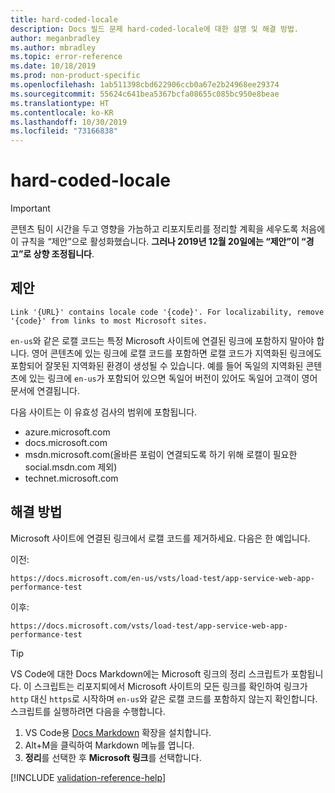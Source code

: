 ```yaml
---
title: hard-coded-locale
description: Docs 빌드 문제 hard-coded-locale에 대한 설명 및 해결 방법.
author: meganbradley
ms.author: mbradley
ms.topic: error-reference
ms.date: 10/18/2019
ms.prod: non-product-specific
ms.openlocfilehash: 1ab511398cbd622906ccb0a67e2b24968ee29374
ms.sourcegitcommit: 55624c641bea5367bcfa08655c085bc950e8beae
ms.translationtype: HT
ms.contentlocale: ko-KR
ms.lasthandoff: 10/30/2019
ms.locfileid: "73166838"
---
```

# <a name="hard-coded-locale"></a>hard-coded-locale

> [!IMPORTANT]
> 콘텐츠 팀이 시간을 두고 영향을 가늠하고 리포지토리를 정리할 계획을 세우도록 처음에 이 규칙을 “제안”으로 활성화했습니다. **그러나 2019년 12월 20일에는 “제안”이 “경고”로 상향 조정됩니다**.

## <a name="suggestion"></a>제안

`Link '{URL}' contains locale code '{code}'. For localizability, remove '{code}' from links to most Microsoft sites.`

`en-us`와 같은 로캘 코드는 특정 Microsoft 사이트에 연결된 링크에 포함하지 말아야 합니다. 영어 콘텐츠에 있는 링크에 로캘 코드를 포함하면 로캘 코드가 지역화된 링크에도 포함되어 잘못된 지역화된 환경이 생성될 수 있습니다. 예를 들어 독일의 지역화된 콘텐츠에 있는 링크에 `en-us`가 포함되어 있으면 독일어 버전이 있어도 독일어 고객이 영어 문서에 연결됩니다.

다음 사이트는 이 유효성 검사의 범위에 포함됩니다.

- azure.microsoft.com
- docs.microsoft.com
- msdn.microsoft.com(올바른 포럼이 연결되도록 하기 위해 로캘이 필요한 social.msdn.com 제외)
- technet.microsoft.com

## <a name="resolution"></a>해결 방법

Microsoft 사이트에 연결된 링크에서 로캘 코드를 제거하세요. 다음은 한 예입니다.

이전:

`https://docs.microsoft.com/en-us/vsts/load-test/app-service-web-app-performance-test`

이후:

`https://docs.microsoft.com/vsts/load-test/app-service-web-app-performance-test`

> [!TIP]
> VS Code에 대한 Docs Markdown에는 Microsoft 링크의 정리 스크립트가 포함됩니다. 이 스크립트는 리포지퇴에서 Microsoft 사이트의 모든 링크를 확인하여 링크가 `http` 대신 `https`로 시작하며 `en-us`와 같은 로캘 코드를 포함하지 않는지 확인합니다. 스크립트를 실행하려면 다음을 수행합니다.
>
> 1. VS Code용 [Docs Markdown](https://marketplace.visualstudio.com/items?itemName=docsmsft.docs-markdown) 확장을 설치합니다.
> 1. Alt+M을 클릭하여 Markdown 메뉴를 엽니다.
> 1. **정리**를 선택한 후 **Microsoft 링크**를 선택합니다.

<!--make sure to add this file to your includes folder and verify the path-->
[!INCLUDE [validation-reference-help](includes/validation-reference-help.md)]
